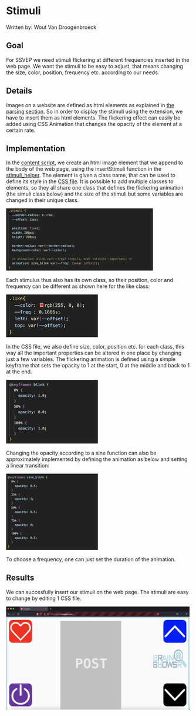 # Stimuli

Written by: Wout Van Droogenbroeck

## Goal

For SSVEP we need stimuli flickering at different frequencies inserted in the web page. We want the stimuli to be easy to adjust, that means changing the size, color, position, frequency etc. according to our needs.

## Details

Images on a website are defined as html elements as explained in [the parsing section](./parsing.md). So in order to display the stimuli using the extension, we have to insert them as html elements. The flickering effect can easily be added using CSS Animation that changes the opacity of the element at a certain rate.

## Implementation

In the [content script](../../src/content_script.js), we create an html image element that we append to the body of the web page, using the insertStimuli function in the [stimuli_helper](../../src/helpers/stimuli_helper.js). The element is given a class name, that can be used to define its style in the [CSS file](../../src/css/stimuli.css). It is possible to add multiple classes to elements, so they all share one class that defines the flickering animation (the simuli class below) and the size of the stimuli but some variables are changed in their unique class. 

<img src="./images/stimuli_class.png" width="400"/>

Each stimulus thus also has its own class, so their position, color and frequency can be different as shown here for the like class:

<img src="./images/like_class.png" width="250"/>


In the CSS file, we also define size, color, position etc. for each class, this way all the important properties can be altered in one place by changing just a few variables. The flickering animation is defined using a simple keyframe that sets the opacity to 1 at the start, 0 at the middle and back to 1 at the end.

<img src="./images/blink.png" width="250"/>

Changing the opacity according to a sine function can also be approximately implemented by defining the animation as below and setting a linear transition:
 
<img src="./images/sine_blink.png" width="250"/>

To choose a frequency, one can just set the duration of the animation.

## Results

We can succesfully insert our stimuli on the web page. The stimuli are easy to change by editing 1 CSS file.

<img src="./images/stimuli_result.png" width="500"/>

